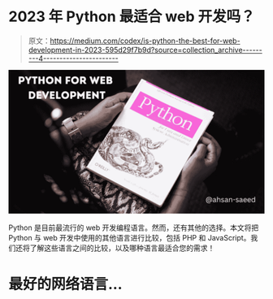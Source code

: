 # 2023 年 Python 最适合 web 开发吗？

> 原文：<https://medium.com/codex/is-python-the-best-for-web-development-in-2023-595d29f7b9d?source=collection_archive---------4----------------------->

![](img/0aa94c9ca2e7df03edc0a69ac6ea66a7.png)

Python 是目前最流行的 web 开发编程语言。然而，还有其他的选择。本文将把 Python 与 web 开发中使用的其他语言进行比较，包括 PHP 和 JavaScript。我们还将了解这些语言之间的比较，以及哪种语言最适合您的需求！

# 最好的网络语言…